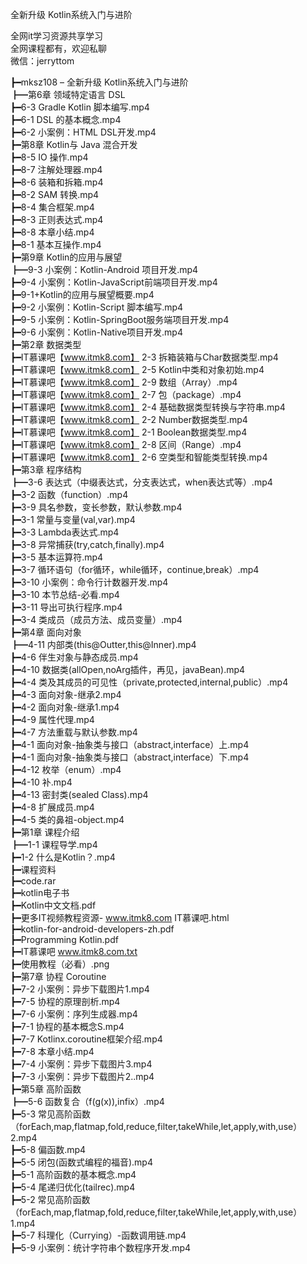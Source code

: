 全新升级 Kotlin系统入门与进阶

全网it学习资源共享学习<br>全网课程都有，欢迎私聊<br>微信：jerryttom<br>

┣━mksz108 – 全新升级 Kotlin系统入门与进阶<br> ┣━第6章 领域特定语言 DSL<br> ┣━6-3 Gradle Kotlin 脚本编写.mp4<br> ┣━6-1 DSL 的基本概念.mp4<br> ┣━6-2 小案例：HTML DSL开发.mp4<br> ┣━第8章 Kotlin与 Java 混合开发<br> ┣━8-5 IO 操作.mp4<br> ┣━8-7 注解处理器.mp4<br> ┣━8-6 装箱和拆箱.mp4<br> ┣━8-2 SAM 转换.mp4<br> ┣━8-4 集合框架.mp4<br> ┣━8-3 正则表达式.mp4<br> ┣━8-8 本章小结.mp4<br> ┣━8-1 基本互操作.mp4<br> ┣━第9章 Kotlin的应用与展望<br> ┣━9-3 小案例：Kotlin-Android 项目开发.mp4<br> ┣━9-4 小案例：Kotlin-JavaScript前端项目开发.mp4<br> ┣━9-1+Kotlin的应用与展望概要.mp4<br> ┣━9-2 小案例：Kotlin-Script 脚本编写.mp4<br> ┣━9-5 小案例：Kotlin-SpringBoot服务端项目开发.mp4<br> ┣━9-6 小案例：Kotlin-Native项目开发.mp4<br> ┣━第2章 数据类型<br> ┣━IT慕课吧【www.itmk8.com】 2-3 拆箱装箱与Char数据类型.mp4<br> ┣━IT慕课吧【www.itmk8.com】 2-5 Kotlin中类和对象初始.mp4<br> ┣━IT慕课吧【www.itmk8.com】 2-9 数组（Array）.mp4<br> ┣━IT慕课吧【www.itmk8.com】 2-7 包（package）.mp4<br> ┣━IT慕课吧【www.itmk8.com】 2-4 基础数据类型转换与字符串.mp4<br> ┣━IT慕课吧【www.itmk8.com】 2-2 Number数据类型.mp4<br> ┣━IT慕课吧【www.itmk8.com】 2-1 Boolean数据类型.mp4<br> ┣━IT慕课吧【www.itmk8.com】 2-8 区间（Range）.mp4<br> ┣━IT慕课吧【www.itmk8.com】 2-6 空类型和智能类型转换.mp4<br> ┣━第3章 程序结构<br> ┣━3-6 表达式（中缀表达式，分支表达式，when表达式等）.mp4<br> ┣━3-2 函数（function）.mp4<br> ┣━3-9 具名参数，变长参数，默认参数.mp4<br> ┣━3-1 常量与变量(val,var).mp4<br> ┣━3-3 Lambda表达式.mp4<br> ┣━3-8 异常捕获(try,catch,finally).mp4<br> ┣━3-5 基本运算符.mp4<br> ┣━3-7 循环语句（for循环，while循环，continue,break）.mp4<br> ┣━3-10 小案例：命令行计数器开发.mp4<br> ┣━3-10 本节总结-必看.mp4<br> ┣━3-11 导出可执行程序.mp4<br> ┣━3-4 类成员（成员方法、成员变量）.mp4<br> ┣━第4章 面向对象<br> ┣━4-11 内部类(this@Outter,this@Inner).mp4<br> ┣━4-6 伴生对象与静态成员.mp4<br> ┣━4-10 数据类(allOpen,noArg插件，再见，javaBean).mp4<br> ┣━4-4 类及其成员的可见性（private,protected,internal,public）.mp4<br> ┣━4-3 面向对象-继承2.mp4<br> ┣━4-2 面向对象-继承1.mp4<br> ┣━4-9 属性代理.mp4<br> ┣━4-7 方法重载与默认参数.mp4<br> ┣━4-1 面向对象-抽象类与接口（abstract,interface）上.mp4<br> ┣━4-1 面向对象-抽象类与接口（abstract,interface）下.mp4<br> ┣━4-12 枚举（enum）.mp4<br> ┣━4-10 补.mp4<br> ┣━4-13 密封类(sealed Class).mp4<br> ┣━4-8 扩展成员.mp4<br> ┣━4-5 类的鼻祖-object.mp4<br> ┣━第1章 课程介绍<br> ┣━1-1 课程导学.mp4<br> ┣━1-2 什么是Kotlin？.mp4<br> ┣━课程资料<br> ┣━code.rar<br> ┣━kotlin电子书<br> ┣━Kotlin中文文档.pdf<br> ┣━更多IT视频教程资源- www.itmk8.com IT慕课吧.html<br> ┣━kotlin-for-android-developers-zh.pdf<br> ┣━Programming Kotlin.pdf<br> ┣━IT慕课吧 www.itmk8.com.txt<br> ┣━使用教程（必看）.png<br> ┣━第7章 协程 Coroutine<br> ┣━7-2 小案例：异步下载图片1.mp4<br> ┣━7-5 协程的原理剖析.mp4<br> ┣━7-6 小案例：序列生成器.mp4<br> ┣━7-1 协程的基本概念S.mp4<br> ┣━7-7 Kotlinx.coroutine框架介绍.mp4<br> ┣━7-8 本章小结.mp4<br> ┣━7-4 小案例：异步下载图片3.mp4<br> ┣━7-3 小案例：异步下载图片2..mp4<br> ┣━第5章 高阶函数<br> ┣━5-6 函数复合（f(g(x)),infix）.mp4<br> ┣━5-3 常见高阶函数（forEach,map,flatmap,fold,reduce,filter,takeWhile,let,apply,with,use）2.mp4<br> ┣━5-8 偏函数.mp4<br> ┣━5-5 闭包(函数式编程的福音).mp4<br> ┣━5-1 高阶函数的基本概念.mp4<br> ┣━5-4 尾递归优化(tailrec).mp4<br> ┣━5-2 常见高阶函数（forEach,map,flatmap,fold,reduce,filter,takeWhile,let,apply,with,use）1.mp4<br> ┣━5-7 科理化（Currying）-函数调用链.mp4<br> ┣━5-9 小案例：统计字符串个数程序开发.mp4